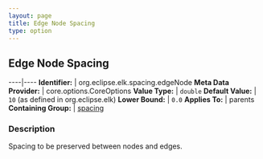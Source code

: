 ```yaml
---
layout: page
title: Edge Node Spacing
type: option
---
```

## Edge Node Spacing

----|----
**Identifier:** | org.eclipse.elk.spacing.edgeNode
**Meta Data Provider:** | core.options.CoreOptions
**Value Type:** | `double`
**Default Value:** | `10` (as defined in org.eclipse.elk)
**Lower Bound:** | `0.0`
**Applies To:** | parents
**Containing Group:** | [spacing](org-eclipse-elk-spacing)

### Description

Spacing to be preserved between nodes and edges.
